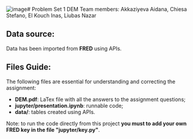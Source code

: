 ![image](https://github.com/chiesastefano/demPS1/assets/146427197/333ec5fb-67f3-49b6-9aee-ad0a21881217)# Problem Set 1 DEM
Team members: Akkaziyeva Aidana, Chiesa Stefano, El Kouch Inas, Liubas Nazar
## Data source:
Data has been imported from **FRED** using APIs.
## Files Guide:
The following files are essential for understanding and correcting the assignment:
- **DEM.pdf**: LaTex file with all the answers to the assignment questions;
- **jupyter/presentation.ipynb**: runnable code;
- **data/**: tables created using APIs.

Note: to run the code directly from this project **you must to add your own FRED key in the file "jupyter/key.py"**.


